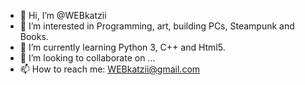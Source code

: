 - 👋 Hi, I’m @WEBkatzii
- 👀 I’m interested in Programming, art, building PCs, Steampunk and Books.
- 🌱 I’m currently learning Python 3, C++ and Html5.
- 💞️ I’m looking to collaborate on ...
- 📫 How to reach me: WEBkatzii@gmail.com

<!---
WEBkatzii/WEBkatzii is a ✨ special ✨ repository because its `README.md` (this file) appears on your GitHub profile.
You can click the Preview link to take a look at your changes.
--->
